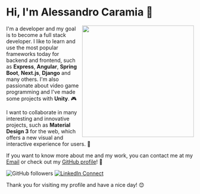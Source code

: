 # Hi, I'm Alessandro Caramia 👋

<img src="https://media.giphy.com/media/qgQUggAC3Pfv687qPC/giphy.gif" width="300" align="right">

I'm a developer and my goal is to become a full stack developer. I like to learn and use the most popular frameworks today for backend and frontend, such as **Express**, **Angular**, **Spring Boot**, **Next.js**, **Django** and many others. I'm also passionate about video game programming and I've made some projects with **Unity**. 🎮

I want to collaborate in many interesting and innovative projects, such as **Material Design 3** for the web, which offers a new visual and interactive experience for users. 🌟

If you want to know more about me and my work, you can contact me at my [Email](dionisiocaramia@gmail.com) or check out my [GitHub profile](https://github.com/ale-crm)! 📧

![GitHub followers](https://img.shields.io/github/followers/ale-crm?style=social)
[![LinkedIn Connect](https://img.shields.io/badge/LinkedIn-Connect-blue?logo=linkedin&style=social)](https://www.linkedin.com/in/alessandro-caramia-003223225/)

Thank you for visiting my profile and have a nice day! 😊
